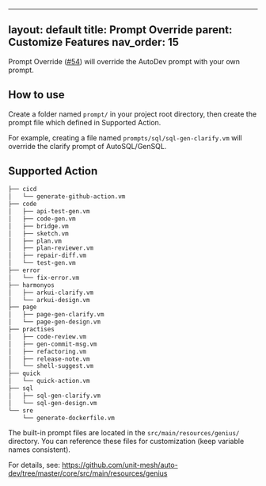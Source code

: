 

---
layout: default
title: Prompt Override
parent: Customize Features
nav_order: 15
---

Prompt Override ([#54](https://github.com/unit-mesh/auto-dev/issues/54)) will override the AutoDev prompt with your own
prompt.

## How to use

Create a folder named `prompt/` in your project root directory, then create the prompt file which defined in
Supported Action.

For example, creating a file named `prompts/sql/sql-gen-clarify.vm` will override the clarify prompt of AutoSQL/GenSQL.

## Supported Action

```bash
├── cicd
│   └── generate-github-action.vm
├── code
│   ├── api-test-gen.vm
│   ├── code-gen.vm
│   ├── bridge.vm
│   ├── sketch.vm
│   ├── plan.vm
│   ├── plan-reviewer.vm
│   ├── repair-diff.vm
│   └── test-gen.vm
├── error
│   └── fix-error.vm
├── harmonyos
│   ├── arkui-clarify.vm
│   └── arkui-design.vm
├── page
│   ├── page-gen-clarify.vm
│   └── page-gen-design.vm
├── practises
│   ├── code-review.vm
│   ├── gen-commit-msg.vm
│   ├── refactoring.vm
│   ├── release-note.vm
│   └── shell-suggest.vm
├── quick
│   └── quick-action.vm
├── sql
│   ├── sql-gen-clarify.vm
│   └── sql-gen-design.vm
└── sre
    └── generate-dockerfile.vm
```

The built-in prompt files are located in the `src/main/resources/genius/` directory. You can reference these files for customization (keep variable names consistent).

For details, see: https://github.com/unit-mesh/auto-dev/tree/master/core/src/main/resources/genius